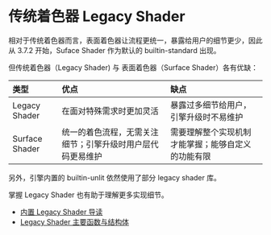 # 传统着色器 Legacy Shader

相对于传统着色器而言，表面着色器让流程更统一，暴露给用户的细节更少，因此从 3.7.2 开始，Suface Shader 作为默认的 builtin-standard 出现。

但传统着色器（Legacy Shader) 与 表面着色器（Surface Shader）各有优缺：

| 类型 | 优点 | 缺点 |
| :------- | :--- | :--- |
| Legacy Shader | 在面对特殊需求时更加灵活 | 暴露过多细节给用户，引擎升级时不易维护 |
| Surface Shader | 统一的着色流程，无需关注细节；引擎升级时用户层代码更易维护 | 需要理解整个实现机制才能掌握；能够自定义的功能有限 |

另外，引擎内置的 builtin-unlit 依然使用了部分 legacy shader 库。

掌握 Legacy Shader 也有助于理解更多实现细节。

- [内置 Legacy Shader 导读](./legacy-shader-builtins.md)
- [Legacy Shader 主要函数与结构体](./legacy-shader-func-struct.md)
